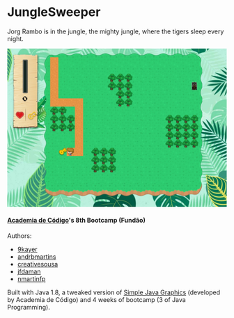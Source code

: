 # JungleSweeper
Jorg Rambo is in the jungle, the mighty jungle, where the tigers sleep every night.

![logo](https://raw.githubusercontent.com/9kayer/JungleSweeper/master/resources/pictures/JungleSweeper.jpg)

#### [Academia de Código](http://www.academiadecodigo.org/)'s 8th Bootcamp (Fundão)

Authors:
- [9kayer](https://github.com/9kayer)
- [andrbmartins](https://github.com/andrbmartins)
- [creativesousa](https://github.com/creativesousa)
- [jfdaman](https://github.com/jfdaman)
- [nmartinfp](https://github.com/nmartinfp)

Built with Java 1.8, a tweaked version of [Simple Java Graphics](http://horstmann.com/sjsu/graphics/) (developed by Academia de Código) and 4 weeks of bootcamp (3 of Java Programming).
